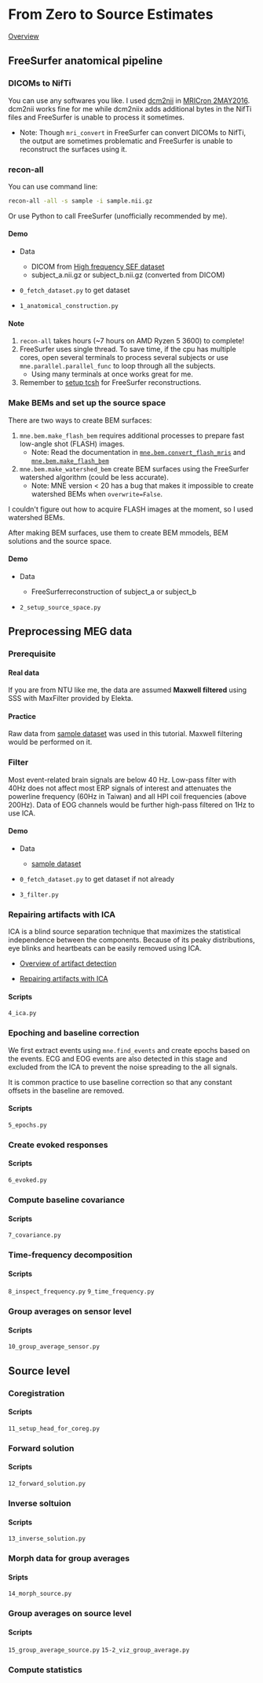 # From Zero to Source Estimates

[Overview](https://mne.tools/stable/overview/cookbook.html)

## FreeSurfer anatomical pipeline

### DICOMs to NifTi

You can use any softwares you like. I used [dcm2nii](https://people.cas.sc.edu/rorden/mricron/dcm2nii.html) in [MRICron 2MAY2016](https://www.nitrc.org/projects/mricron).
dcm2nii works fine for me while dcm2niix adds additional bytes in the NifTi files and FreeSurfer is unable to process it sometimes.

+ Note: Though `mri_convert` in FreeSurfer can convert DICOMs to NifTi, the output are sometimes problematic and FreeSurfer is unable to reconstruct the surfaces using it.

### recon-all

You can use command line:
```bash
recon-all -all -s sample -i sample.nii.gz
```

Or use Python to call FreeSurfer (unofficially recommended by me).

#### Demo

+ Data
  + DICOM from [High frequency SEF dataset](https://mne.tools/stable/overview/datasets_index.html?highlight=dicom#high-frequency-sef)
  + subject_a.nii.gz or subject_b.nii.gz (converted from DICOM)

+ `0_fetch_dataset.py` to get dataset
+ `1_anatomical_construction.py`

#### Note

1. `recon-all` takes hours (~7 hours on AMD Ryzen 5 3600) to complete!
2. FreeSurfer uses single thread. To save time, if the cpu has multiple cores, open several terminals to process several subjects or use `mne.parallel.parallel_func` to loop through all the subjects.
   + Using many terminals at once works great for me.
3. Remember to [setup tcsh](https://surfer.nmr.mgh.harvard.edu/fswiki/SetupConfiguration_Linux) for FreeSurfer reconstructions.

### Make BEMs and set up the source space

There are two ways to create BEM surfaces:
1. `mne.bem.make_flash_bem` requires additional processes to prepare fast low-angle shot (FLASH) images.
    + Note: Read the documentation in [`mne.bem.convert_flash_mris`](https://mne.tools/stable/generated/mne.bem.convert_flash_mris.html#mne.bem.convert_flash_mris) and [`mne.bem.make_flash_bem`](https://mne.tools/stable/generated/mne.bem.make_flash_bem.html?highlight=make_flash_bem#mne-bem-make-flash-bem)
2. `mne.bem.make_watershed_bem` create BEM surfaces using the FreeSurfer watershed algorithm (could be less accurate).
    + Note: MNE version < 20 has a bug that makes it impossible to create watershed BEMs when `overwrite=False`.

I couldn't figure out how to acquire FLASH images at the moment, so I used watershed BEMs.

After making BEM surfaces, use them to create BEM mmodels, BEM solutions and the source space.

#### Demo

+ Data
  + FreeSurferreconstruction of subject_a or subject_b

+ `2_setup_source_space.py`

## Preprocessing MEG data

### Prerequisite

#### Real data

If you are from NTU like me, the data are assumed **Maxwell filtered** using SSS with MaxFilter provided by Elekta.

#### Practice

Raw data from [sample dataset](https://mne.tools/stable/overview/datasets_index.html?highlight=dicom#sample) was used in this tutorial. Maxwell filtering would be performed on it.

### Filter

Most event-related brain signals are below 40 Hz. Low-pass filter with 40Hz does not affect most ERP signals of interest and attenuates the powerline frequency (60Hz in Taiwan) and all HPI coil frequencies (above 200Hz).
Data of EOG channels would be further high-pass filtered on 1Hz to use ICA.

#### Demo

+ Data
  + [sample dataset](https://mne.tools/stable/overview/datasets_index.html?highlight=dicom#sample)

+ `0_fetch_dataset.py` to get dataset if not already
+ `3_filter.py`

### Repairing artifacts with ICA

ICA is a blind source separation technique that maximizes the statistical independence between the components.
Because of its peaky distributions, eye blinks and heartbeats can be easily removed using ICA.

+ [Overview of artifact detection](https://mne.tools/stable/auto_tutorials/preprocessing/plot_10_preprocessing_overview.html)

+ [Repairing artifacts with ICA](https://mne.tools/stable/auto_tutorials/preprocessing/plot_40_artifact_correction_ica.html)

#### Scripts

`4_ica.py`

### Epoching and baseline correction

We first extract events using `mne.find_events` and create epochs based on the events.
ECG and EOG events are also detected in this stage and excluded from the ICA to prevent the noise spreading to the all signals.

It is common practice to use baseline correction so that any constant offsets in the baseline are removed.

#### Scripts

`5_epochs.py`

### Create evoked responses

#### Scripts

`6_evoked.py`

### Compute baseline covariance

#### Scripts

`7_covariance.py`

### Time-frequency decomposition

#### Scripts

`8_inspect_frequency.py`
`9_time_frequency.py`

### Group averages on sensor level

#### Scripts

`10_group_average_sensor.py`

## Source level

### Coregistration

#### Scripts

`11_setup_head_for_coreg.py`

### Forward solution

#### Scripts

`12_forward_solution.py`

### Inverse soltuion

#### Scripts

`13_inverse_solution.py`

### Morph data for group averages

#### Sripts

`14_morph_source.py`

### Group averages on source level

#### Scripts

`15_group_average_source.py`
`15-2_viz_group_average.py`

### Compute statistics

